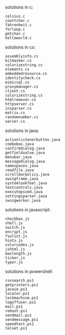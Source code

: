 solutions in c:

    celsius.c
    countchar.c
    fahrenheit.c
    forloop.c
    getchar.c
    helloworld.c
 
solutions in cs:

    assemblyinfo.cs
    bitmasker.cs
    colorizestring.cs
    elements.cs
    embeddedresource.cs
    identitycheck.cs
    mimicsql.cs
    proxymanager.cs
    client.cs
    colorizestring.cs
    htmlremover.cs
    httpserver.cs
    iniparser.cs
    matrix.cs
    randomnumber.cs
    server.cs

solutions in java:

    actionlistenerbutton.java
    combobox.java
    confirmdialog.java
    getfieldvalue.java
    menubar.java
    messagedialog.java
    namespaces.java
    readfile.java
    scrollbarpolicy.java
    swingframe.java
    systemlookfeel.java
    textcontrols.java
    executepscmd.java
    settingsparser.java
    swingworker.java
    
    
solutions in javascript:

    checkbox.js
    shell.js
    switch.js
    encrypt.js
    fsolist.js
    hints.js
    colorcodes.js
    jshtml.js
    maxlength.js
    ticker.js
    typer.js
    
solutions in powershell:

    csvsearch.ps1
    getprinters.ps1
    javaie.ps1
    locator.ps1
    lockmachine.ps1
    logoffuser.ps1
    mail.ps1
    reboot.ps1
    sendmail.ps1
    sendmessage.ps1
    speedtest.ps1
    telnet.ps1
